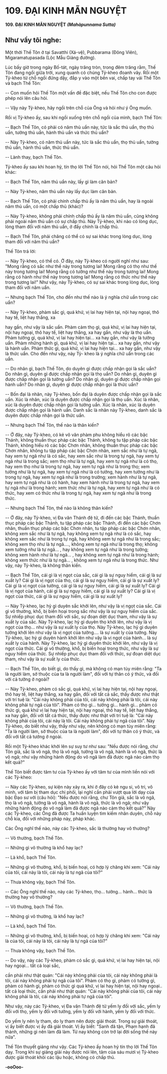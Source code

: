 # 109. ÐẠI KINH MÃN NGUYỆT

**109. ÐẠI KINH MÃN NGUYỆT**
***(Mahàpunnama Sutta)***

## Như vầy tôi nghe:

Một thời Thế Tôn ở tại Savatthi (Xá-vệ), Pubbarama (Ðông Viên), Migaramatupasada (Lộc Mẫu Giảng
đường).

Lúc bấy giờ trong ngày Bố-tát, ngày trăng tròn, trong đêm trăng rằm, Thế Tôn đang ngồi giữa trời, xung
quanh có chúng Tỷ-kheo đoanh vây. Rồi một Tỷ-kheo từ chỗ ngồi đứng dậy, đắp y vào một bên vai,
chấp tay vái Thế Tôn và bạch Thế Tôn:

-- Con muốn hỏi Thế Tôn một vấn đề đặc biệt, nếu Thế Tôn cho con được phép nói lên câu hỏi.

-- Vậy này Tỷ-kheo, hãy ngồi trên chỗ của Ông và hỏi như ý Ông muốn.

Rồi vị Tỷ-kheo ấy, sau khi ngồi xuống trên chỗ ngồi của mình, bạch Thế Tôn:

-- Bạch Thế Tôn, có phải có năm thủ uẩn này, tức là sắc thủ uẩn, thọ thủ uẩn, tưởng thủ uẩn, hành thủ
uẩn và thức thủ uẩn?

-- Này Tỷ-kheo, có năm thủ uẩn này, tức là sắc thủ uẩn, thọ thủ uẩn, tưởng thủ uẩn, hành thủ uẩn, thức
thủ uẩn.

-- Lành thay, bạch Thế Tôn.

Tỷ-kheo ấy sau khi hoan hỷ, tín thọ lời Thế Tôn nói, hỏi Thế Tôn một câu hỏi khác:

-- Bạch Thế Tôn, năm thủ uẩn này, lấy gì làm căn bản?

-- Này Tỷ-kheo, năm thủ uẩn này lấy dục làm căn bản.

-- Bạch Thế Tôn, có phải chính chấp thủ ấy là năm thủ uẩn, hay là ngoài năm thủ uẩn, có một chấp thủ
(khác)?

-- Này Tỷ-kheo, không phải chính chấp thủ ấy là năm thủ uẩn, cũng không phải ngoài năm thủ uẩn có sự
chấp thủ. Này Tỷ-kheo, khi nào có lòng dục, lòng tham đối với năm thủ uẩn, ở đấy chính là chấp thủ.

-- Bạch Thế Tôn, phải chăng có thể có sự sai khác trong lòng dục, lòng tham đối với năm thủ uẩn?

Thế Tôn trả lời:

-- Này Tỷ-kheo, có thể có. Ở đây, này Tỷ-kheo có người nghĩ như sau: "Mong rằng có sắc như thế này
trong tương lai! Mong rằng có thọ như thế này trong tương lai! Mong rằng có tưởng như thế này trong
tương lai! Mong rằng có hành như thế này trong tương lai! Mong rằng có thức như thế này trong tương
lai!" Như vậy, này Tỷ-kheo, có sự sai khác trong lòng dục, lòng tham đối với năm uẩn.

-- Nhưng bạch Thế Tôn, cho đến như thế nào là ý nghĩa chữ uẩn trong các uẩn?

-- Này Tỷ-kheo, phàm sắc gì, quá khứ, vị lai hay hiện tại, nội hay ngoại, thô hay tế, liệt hay thắng, xa

hay gần, như vậy là sắc uẩn. Phàm cảm thọ gì, quá khứ, vị lai hay hiện tại, nội hay ngoại, thô hay tế, liệt
hay thắng, xa hay gần, như vậy là thọ uẩn. Phàm tưởng gì, quá khứ, vị lai hay hiện tại... xa hay gần, như
vậy là tưởng uẩn. Phàm những hành gì, quá khứ, vị lai hay hiện tại... xa hay gần, như vậy là hành uẩn.
Phàm thức gì, quá khứ, vị lai hay hiện tại... xa hay gần, như vậy là thức uẩn. Cho đến như vậy, này Tỷ-
kheo là ý nghĩa chữ uẩn trong các uẩn.

-- Do nhân gì, bạch Thế Tôn, do duyên gì được chấp nhận gọi là sắc uẩn? Do nhân gì, duyên gì được
chấp nhận gọi là thọ uẩn? Do nhân gì, duyên gì được chấp nhận gọi là tưởng uẩn? Do nhân gì, duyên gì
được chấp nhận gọi hành uẩn? Do nhân gì, duyên gì được chấp nhận gọi là thức uẩn?

-- Bốn đại là nhân, này Tỷ-kheo, bốn đại là duyên được chấp nhận gọi là sắc uẩn. Xúc là nhân, xúc là
duyên được chấp nhận gọi là thọ uẩn. Xúc là nhân, xúc là duyên được chấp nhận gọi là tưởng uẩn. Xúc
là nhân, xúc là duyên được chấp nhận gọi là hành uẩn. Danh sắc là nhân này Tỷ-kheo, danh sắc là duyên
được chấp nhận gọi là thức uẩn.

-- Nhưng bạch Thế Tôn, thế nào là thân kiến?

-- Ở đây, này Tỷ-kheo, có kẻ vô văn phàm phu không hiểu rõ các bậc Thánh, không thuần thục pháp các
bậc Thánh, không tu tập pháp các bậc Thánh, không hiểu rõ các bậc Chơn nhân, không thuần thục pháp
các bậc Chơn nhân, không tu tập pháp các bậc Chơn nhân, xem sắc như là tự ngã, hay xem tự ngã như là
có sắc, hay xem sắc như là trong tự ngã, hay xem tự ngã như là trong sắc; xem thọ như là tự ngã, hay
xem tự ngã như là có thọ, hay xem thọ như là trong tự ngã, hay xem tự ngã như là trong thọ; xem tưởng
như là tự ngã, hay xem tự ngã như là có tưởng, hay xem tưởng như là trong tự ngã, hay xem tự ngã như
là trong trưởng; xem hành như là tự ngã, hay xem tự ngã như là có hành, hay xem hành như là trong tự
ngã, hay xem tự ngã như là trong hành; xem thức như là tự ngã, hay xem tự ngã như là có thức, hay xem
có thức như là trong tự ngã, hay xem tự ngã như là trong thức.

-- Nhưng bạch Thế Tôn, thế nào là không thân kiến?

-- Ở đây, này Tỷ-kheo, vị Ða văn Thánh đệ tử, đi đến các bậc Thánh, thuần thục pháp các bậc Thánh, tu
tập pháp các bậc Thánh, đi đến các bậc Chơn nhân, thuần thục pháp các bậc Chơn nhân, tu tập pháp các
bậc Chơn nhân, không xem sắc như là tự ngã, hay không xem tự ngã như là có sắc, hay không xem sắc
như là trong tự ngã, hay không xem tự ngã như là trong sắc; không xem thọ như là tự ngã...., không xem
tự ngã như là trong thọ; không xem tưởng như là tự ngã... , hay không xem tự ngã như là trong tưởng;
không xem hành như là tự ngã... , hay không xem tự ngã như là trong hành; không xem thức như là tự
ngã... , không xem tự ngã như là trong thức. Như vậy, này Tỷ-kheo, là không thân kiến.

-- Bạch Thế Tôn, cái gì là vị ngọt của sắc, cái gì là sự nguy hiểm, cái gì là sự xuất ly? Cái gì là vị ngọt
của thọ, cái gì là sự nguy hiểm, cái gì là sự xuất ly? Cái gì là vị ngọt của tưởng, cái gì là sự nguy hiểm,
cái gì là sự xuất ly? Cái gì là vị ngọt của hành, cái gì là sự nguy hiểm, cái gì là sự xuất ly? Cái gì là vị
ngọt của thức, cái gì là sự nguy hiểm, cái gì là sự xuất ly?

-- Này Tỷ-kheo, lạc hỷ gì duyên sắc khởi lên, như vậy là vị ngọt của sắc. Cái gì vô thường, khổ, bị biến
hoại trong sắc như vậy là sự nguy hiểm của sắc. Sự nhiếp phục dục tham đối với sắc, sự đoạn diệt dục
tham, như vậy là sự xuất ly của sắc. Này Tỷ-kheo, lạc hỷ gì duyên thọ khởi lên, như vậy là vị ngọt của
thọ... như vậy là sự xuất ly của thọ. Này Tỷ-kheo, lạc hỷ gì duyên tưởng khởi lên như vậy là vị ngọt của
tưởng.... là sự xuất ly của tưởng. Này Tỷ-kheo, lạc hỷ gì duyên hành khởi lên như vậy là vị ngọt của
hành... là sự xuất ly của hành. Này Tỷ-kheo, lạc hỷ gì duyên thức khởi lên, như vậy là vị ngọt của thức.
Cái gì vô thường, khổ, bị biến hoại trong thức, như vậy là sự nguy hiểm của thức. Sự nhiếp phục dục
tham đối với thức, sự đoạn diệt dục tham, như vậy là sự xuất ly của thức.

-- Bạch Thế Tôn, do biết gì, do thấy gì, mà không có mạn tùy miên rằng: "Ta là người làm, sở thuộc của
ta là người làm", đối với tự thân có ý thức, và đối với cả tưởng ở ngoài?

-- Này Tỷ-kheo, phàm có sắc gì, quá khứ, vị lai hay hiện tại, nội hay ngoại, thô hay tế, liệt hay thắng, xa
hay gần, đối với tất cả sắc, thấy được như thật với trí tuệ là: "Cái này không phải của tôi, cái này không
phải là tôi, cái này không phải tự ngã của tôi". Phàm có thọ gì... tưởng gì... hành gì... phàm có thức gì,
quá khứ vị lai hay hiện tại, nội hay ngoại, thô hay tế, liệt hay thắng, xa hay gần, đối với tất cả thức, thấy
được như thật với trí tuệ là: "Cái này không phải của tôi, cái này là tôi. Cái này không phải tự ngã của
tôi". Này Tỷ-kheo, do biết như vậy, thấy như vậy, nên không có mạn tùy miên rằng: "Ta là người làm,
sở thuộc của ta là người làm", đối với tự thân có ý thức, và đối với tất cả tướng ở ngoài.

Rồi một Tỷ-kheo khác khởi lên sự suy tư như sau: "Nếu được nói rằng, chư Tôn giả, sắc là vô ngã, thọ
là vô ngã, tưởng là vô ngã, hành là vô ngã, thức là vô ngã; như vậy những hành động do vô ngã làm đã
được ngã nào cảm thọ kết quả?"

Thế Tôn biết được tâm tư của Tỷ-kheo ấy với tâm tư của mình liền nói với các Tỷ-kheo:

-- Này các Tỷ-kheo, sự kiện này xảy ra, khi ở đây có kẻ ngu si, vô tri, vô minh, với tâm bị tham dục chi
phối, lại nghĩ cần phải vượt qua lời dạy của bậc Ðạo sư với (câu hỏi): "Nếu được nói rằng, chư Tôn giả,
sắc là vô ngã, thọ là vô ngã, tưởng là vô ngã, hành là vô ngã, thức là vô ngã; như vậy những hành động
do vô ngã làm đã được ngã nào cảm thọ kết quả?" Này các Tỷ-kheo, các Ông đã được Ta huấn luyện tìm
kiếm nhân duyên, chỗ này chỗ kia, đối với những pháp này, pháp khác.

Các Ông nghĩ thế nào, này các Tỷ-kheo, sắc là thường hay vô thường?

-- Vô thường, bạch Thế Tôn.

-- Những gì vô thường là khổ hay lạc?

-- Là khổ, bạch Thế Tôn.

-- Những gì vô thường, khổ, bị biến hoại, có hợp lý chăng khi xem: "Cái này của tôi, cái này là tôi, cái
này là tự ngã của tôi?"

-- Thưa không vậy, bạch Thế Tôn.

-- Các Ông nghĩ thế nào, này các Tỷ-kheo, thọ...  tưởng... hành... thức là thường hay vô thường?

-- Vô thường, bạch Thế Tôn.

-- Những gì vô thường, là khổ hay lạc?

-- Là khổ, bạch Thế Tôn.

-- Những gì vô thường, khổ, bị biến hoại, có hợp lý chăng khi xem: "Cái này là của tôi, cái này là tôi, cái
này là tự ngã của tôi?"

-- Thưa không vậy, bạch Thế Tôn.

-- Do vậy, này các Tỷ-kheo, phàm có sắc gì, quá khứ, vị lai hay hiện tại, nội hay ngoại... tất cả loại sắc,

cần phải như thật quán: "Cái này không phải của tôi, cái này không phải là tôi, cái này không phải tự ngã
của tôi". Phàm có thọ gì, phàm có tưởng gì, phàm có hành gì, phàm có thức gì quá khứ, vị lai hay hiện
tại, nội hay ngoại.. tất cả loại thức, cần phải như thật quán: "Cái này không phải của tôi, cái này không
phải là tôi, cái này không phải tự ngã của tôi".

Như vậy, này các Tỷ-kheo, vị Ða văn Thánh đệ tử yếm ly đối với sắc, yếm ly đối với thọ, yếm ly đối với
tưởng, yếm ly đối với hành, yếm ly đối với thức.

Do yếm ly nên ly tham, do ly tham nên được giải thoát. Trong sự giải thoát, vị ấy biết được vị ấy đã giải
thoát. Vị ấy biết: "Sanh đã tận, Phạm hạnh đã thành, những gì nên làm đã làm. Từ nay không còn trở lại
đời sống thế này nữa".

Thế Tôn thuyết giảng như vậy. Các Tỷ-kheo ấy hoan hỷ tín thọ lời Thế Tôn dạy. Trong khi sự giảng giải
này được nói lên, tâm của sáu mươi vị Tỷ-kheo được giải thoát khỏi các lậu hoặc, không có chấp thủ.

**-ooOoo-**

